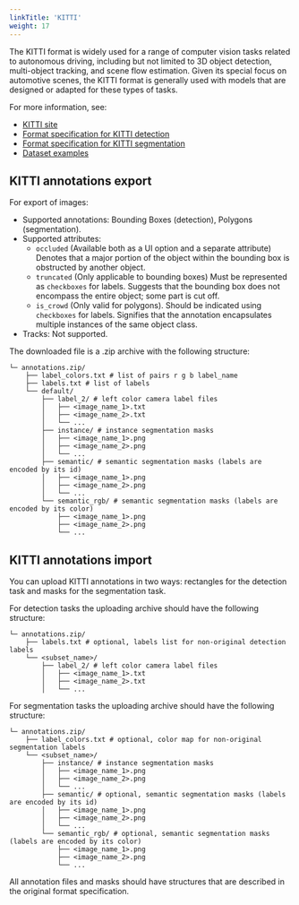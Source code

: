 ```yaml
---
linkTitle: 'KITTI'
weight: 17
---
```


The KITTI format is widely used for a range of computer
vision tasks related to autonomous driving, including
but not limited to 3D object detection, multi-object tracking,
and scene flow estimation. Given its special focus on
automotive scenes, the KITTI format is generally
used with models that are designed or adapted for these types of tasks.

For more information, see:

- [KITTI site](http://www.cvlibs.net/datasets/kitti/)
- [Format specification for KITTI detection](https://s3.eu-central-1.amazonaws.com/avg-kitti/devkit_object.zip)
- [Format specification for KITTI segmentation](https://s3.eu-central-1.amazonaws.com/avg-kitti/devkit_semantics.zip)
- [Dataset examples](https://github.com/cvat-ai/datumaro/tree/v0.3/tests/assets/kitti_dataset)

## KITTI annotations export

For export of images:

- Supported annotations: Bounding Boxes (detection), Polygons (segmentation).
- Supported attributes:
  - `occluded` (Available both as a UI option and a separate attribute)
    Denotes that a major portion of the object within
    the bounding box is obstructed by another object.
  - `truncated` (Only applicable to bounding boxes)
    Must be represented as `checkboxes` for labels.
    Suggests that the bounding box does not
    encompass the entire object; some part is cut off.
  - `is_crowd` (Only valid for polygons). Should be indicated
    using `checkboxes` for labels.
    Signifies that the annotation encapsulates
    multiple instances of the same object class.
- Tracks: Not supported.

The downloaded file is a .zip archive with the following structure:

```
└─ annotations.zip/
    ├── label_colors.txt # list of pairs r g b label_name
    ├── labels.txt # list of labels
    └── default/
        ├── label_2/ # left color camera label files
        │   ├── <image_name_1>.txt
        │   ├── <image_name_2>.txt
        │   └── ...
        ├── instance/ # instance segmentation masks
        │   ├── <image_name_1>.png
        │   ├── <image_name_2>.png
        │   └── ...
        ├── semantic/ # semantic segmentation masks (labels are encoded by its id)
        │   ├── <image_name_1>.png
        │   ├── <image_name_2>.png
        │   └── ...
        └── semantic_rgb/ # semantic segmentation masks (labels are encoded by its color)
            ├── <image_name_1>.png
            ├── <image_name_2>.png
            └── ...
```

## KITTI annotations import

You can upload KITTI annotations in two ways:
rectangles for the detection task and
masks for the segmentation task.

For detection tasks the uploading archive should have the following structure:

```
└─ annotations.zip/
    ├── labels.txt # optional, labels list for non-original detection labels
    └── <subset_name>/
        ├── label_2/ # left color camera label files
        │   ├── <image_name_1>.txt
        │   ├── <image_name_2>.txt
        │   └── ...
```

For segmentation tasks the uploading archive should have the following structure:

```
└─ annotations.zip/
    ├── label_colors.txt # optional, color map for non-original segmentation labels
    └── <subset_name>/
        ├── instance/ # instance segmentation masks
        │   ├── <image_name_1>.png
        │   ├── <image_name_2>.png
        │   └── ...
        ├── semantic/ # optional, semantic segmentation masks (labels are encoded by its id)
        │   ├── <image_name_1>.png
        │   ├── <image_name_2>.png
        │   └── ...
        └── semantic_rgb/ # optional, semantic segmentation masks (labels are encoded by its color)
            ├── <image_name_1>.png
            ├── <image_name_2>.png
            └── ...
```

All annotation files and masks should have structures
that are described in the original format specification.

